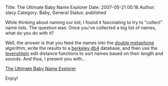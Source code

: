 Title: The Ultimate Baby Name Explorer
Date: 2007-05-21 00:16
Author: slacy
Category: Baby, General
Status: published

While thinking about naming our kid, I found it fascinating to try to
"collect" name lists. The question was: Once you've collected a big list
of names, what do you do with it?

Well, the answer is that you feed the names into the [double
metaphone](http://en.wikipedia.org/wiki/Double_Metaphone) algorithm,
write the results to a [berkeley
db4](http://en.wikipedia.org/wiki/Berkeley_DB) database, and then use
the [levenshtein](http://en.wikipedia.org/wiki/Levenshtein_distance)
edit distance functions to sort names based on their length and sounds.
And thus, I present you with...

[The Ultimate Baby Name Explorer](http://slacy.com/names)

Enjoy!
